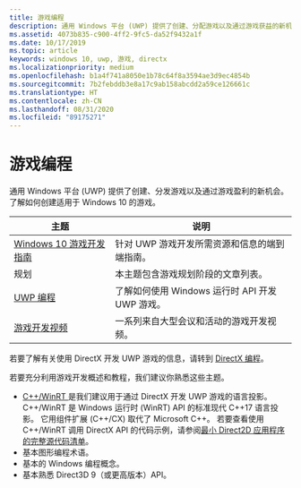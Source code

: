 ```yaml
---
title: 游戏编程
description: 通用 Windows 平台 (UWP) 提供了创建、分配游戏以及通过游戏获益的新机会。 了解有关启动新游戏或移植现有游戏的信息。
ms.assetid: 4073b835-c900-4ff2-9fc5-da52f9432a1f
ms.date: 10/17/2019
ms.topic: article
keywords: windows 10, uwp, 游戏, directx
ms.localizationpriority: medium
ms.openlocfilehash: b1a4f741a8050e1b78c64f8a3594ae3d9ec4854b
ms.sourcegitcommit: 7b2febddb3e8a17c9ab158abcdd2a59ce126661c
ms.translationtype: HT
ms.contentlocale: zh-CN
ms.lasthandoff: 08/31/2020
ms.locfileid: "89175271"
---
```

# <a name="game-programming"></a>游戏编程

通用 Windows 平台 (UWP) 提供了创建、分发游戏以及通过游戏盈利的新机会。 了解如何创建适用于 Windows 10 的游戏。

| 主题 | 说明 |
|-|-|
| [Windows 10 游戏开发指南](e2e.md) | 针对 UWP 游戏开发所需资源和信息的端到端指南。 |
| 规划 | 本主题包含游戏规划阶段的文章列表。 |
| [UWP 编程](uwp-programming.md) | 了解如何使用 Windows 运行时 API 开发 UWP 游戏。 |
| [游戏开发视频](game-development-videos.md) | 一系列来自大型会议和活动的游戏开发视频。 |

若要了解有关使用 DirectX 开发 UWP 游戏的信息，请转到 [DirectX 编程](directx-programming.md)。

若要充分利用游戏开发概述和教程，我们建议你熟悉这些主题。

- [C++/WinRT ](../cpp-and-winrt-apis/index.md) 是我们建议用于通过 DirectX 开发 UWP 游戏的语言投影。 C++/WinRT 是 Windows 运行时 (WinRT) API 的标准现代 C++17 语言投影。 它用组件扩展 (C++/CX) 取代了 Microsoft C++。 若要查看使用 C++/WinRT 调用 DirectX API 的代码示例，请参阅[最小 Direct2D 应用程序的完整源代码清单](../cpp-and-winrt-apis/consume-com.md#full-source-code-listing-of-a-minimal-direct2d-application)。
- 基本图形编程术语。
- 基本的 Windows 编程概念。
- 基本熟悉 Direct3D 9（或更高版本）API。